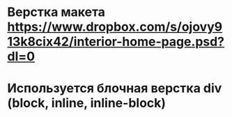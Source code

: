 # Верстка макета https://www.dropbox.com/s/ojovy913k8cix42/interior-home-page.psd?dl=0
# Используется блочная верстка  div (block, inline, inline-block)
